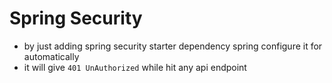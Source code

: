 # Spring Security 

- by just adding spring security starter dependency spring configure it for automatically 
- it will give ``401 UnAuthorized`` while hit any api endpoint